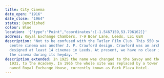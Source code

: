 ```yaml
---
title: City Cinema
date_open: "1916"
date_close: "1964"
status: Demolished
colour: Blue
location: '{"type":"Point","coordinates":[-1.5467159,53.796162]}'
address: Royal Exchange Chambers, 7-9 Boar Lane, Leeds, LS1 6EN
description: "Not to be confused with the Tatler Film Club. This 550 seat city
  centre cinema was another J. P. Crawford design. Crawford was an architect who
  designed at least 14 cinemas in Leeds. At present, we have no clear imagery of
  the cinema during its heyday. "
description_extended: In 1925 the name was changed to the Savoy and then, in
  1931, to the Academy. In 1965 the whole site was replaced by a tower block
  named Royal Exchange House, currently known as Park Plaza Hotel.
---
```

